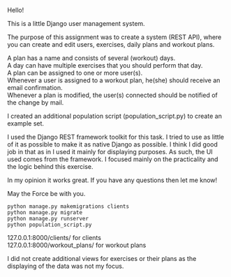 Hello!

This is a little Django user management system.  

The purpose of this assignment was to create a system (REST API), where you can create and edit users, exercises, daily plans and workout plans.  

A plan has a name and consists of several (workout) days.  
A day can have multiple exercises that you should perform that day.  
A plan can be assigned to one or more user(s).  
Whenever a user is assigned to a workout plan, he(she) should receive an email confirmation.  
Whenever a plan is modified, the user(s) connected should be notified of the change by mail.  

  
I created an additional population script (population_script.py) to create an example set.

I used the Django REST framework toolkit for this task. I tried to use as little of it as possible to make it as native Django as possible. I think I did  good job in that as in I used it mainly for displaying purposes. As such, the UI used comes from the framework. I focused mainly on the practicality and the logic behind this exercise.

 In my opinion it works great. If you have any questions then let me know!

 May the Force be with you.

`python manage.py makemigrations clients`  
`python manage.py migrate`  
`python manage.py runserver`  
`python population_script.py`

127.0.0.1:8000/clients/ for clients  
127.0.0.1:8000/workout_plans/ for workout plans

I did not create additional views for exercises or their plans as the displaying of the data was not my focus.
